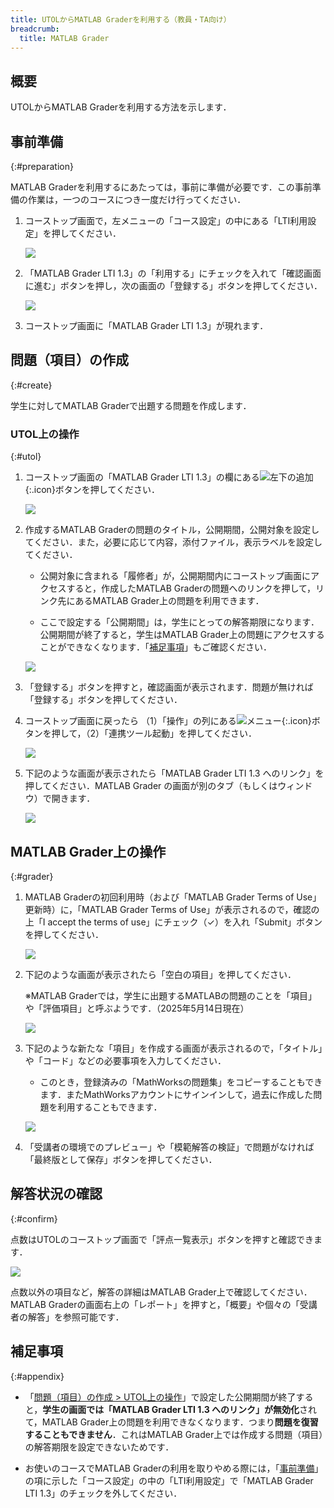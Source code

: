 ```yaml
---
title: UTOLからMATLAB Graderを利用する（教員・TA向け）
breadcrumb:
  title: MATLAB Grader
---
```


## 概要

UTOLからMATLAB Graderを利用する方法を示します．

## 事前準備
{:#preparation}

MATLAB Graderを利用するにあたっては，事前に準備が必要です．この事前準備の作業は，一つのコースにつき一度だけ行ってください．

1. コーストップ画面で，左メニューの「コース設定」の中にある「LTI利用設定」を押してください．

    ![](preparation_1.png)

2. 「MATLAB Grader LTI 1.3」の「利用する」にチェックを入れて「確認画面に進む」ボタンを押し，次の画面の「登録する」ボタンを押してください．

    ![](preparation_2.png)

3. コーストップ画面に「MATLAB Grader LTI 1.3」が現れます．

## 問題（項目）の作成
{:#create}

学生に対してMATLAB Graderで出題する問題を作成します．

### UTOL上の操作
{:#utol}

1. コーストップ画面の「MATLAB Grader LTI 1.3」の欄にある![左下の追加](../../../_icons/add_coursetop.png){:.icon}ボタンを押してください．

    ![](create_1.png)

2. 作成するMATLAB Graderの問題のタイトル，公開期間，公開対象を設定してください．また，必要に応じて内容，添付ファイル，表示ラベルを設定してください．

    - 公開対象に含まれる「履修者」が，公開期間内にコーストップ画面にアクセスすると，作成したMATLAB Graderの問題へのリンクを押して，リンク先にあるMATLAB Grader上の問題を利用できます．

    - ここで設定する「公開期間」は，学生にとっての解答期限になります．公開期間が終了すると，学生はMATLAB Grader上の問題にアクセスすることができなくなります．「[補足事項](#appendix)」もご確認ください．

    ![](create_2.png)

3. 「登録する」ボタンを押すと，確認画面が表示されます．問題が無ければ「登録する」ボタンを押してください．

4. コーストップ画面に戻ったら （1）「操作」の列にある![メニュー](../../../_icons/control_btn_icon.png){:.icon}ボタンを押して，（2）「連携ツール起動」を押してください．

    ![](create_3.png)

5. 下記のような画面が表示されたら「MATLAB Grader LTI 1.3 へのリンク」を押してください．MATLAB Grader の画面が別のタブ（もしくはウィンドウ）で開きます．

    ![](create_4.png)

## MATLAB Grader上の操作
{:#grader}

1. MATLAB Graderの初回利用時（および「MATLAB Grader Terms of Use」更新時）に，「MATLAB Grader Terms of Use」が表示されるので，確認の上「I accept the terms of use」にチェック（✓）を入れ「Submit」ボタンを押してください．

    ![](grader_1.png)

2. 下記のような画面が表示されたら「空白の項目」を押してください．

    ※MATLAB Graderでは，学生に出題するMATLABの問題のことを「項目」や「評価項目」と呼ぶようです．（2025年5月14日現在）

    ![](grader_2.png)

3. 下記のような新たな「項目」を作成する画面が表示されるので，「タイトル」や「コード」などの必要事項を入力してください．

    - このとき，登録済みの「MathWorksの問題集」をコピーすることもできます．またMathWorksアカウントにサインインして，過去に作成した問題を利用することもできます．

    ![](grader_3.png)

4. 「受講者の環境でのプレビュー」や「模範解答の検証」で問題がなければ「最終版として保存」ボタンを押してください．

## 解答状況の確認
{:#confirm}

点数はUTOLのコーストップ画面で「評点一覧表示」ボタンを押すと確認できます．

![](confirm_1.png)

点数以外の項目など，解答の詳細はMATLAB Grader上で確認してください．MATLAB Graderの画面右上の「レポート」を押すと，「概要」や個々の「受講者の解答」を参照可能です．

## 補足事項
{:#appendix}

- 「[問題（項目）の作成 > UTOL上の操作](#utol)」で設定した公開期間が終了すると，**学生の画面では「MATLAB Grader LTI 1.3 へのリンク」が無効化**されて，MATLAB Grader上の問題を利用できなくなります．つまり**問題を復習することもできません**．これはMATLAB Grader上では作成する問題（項目）の解答期限を設定できないためです．

- お使いのコースでMATLAB Graderの利用を取りやめる際には，「[事前準備](#preparation)」の項に示した「コース設定」の中の「LTI利用設定」で「MATLAB Grader LTI 1.3」のチェックを外してください．
